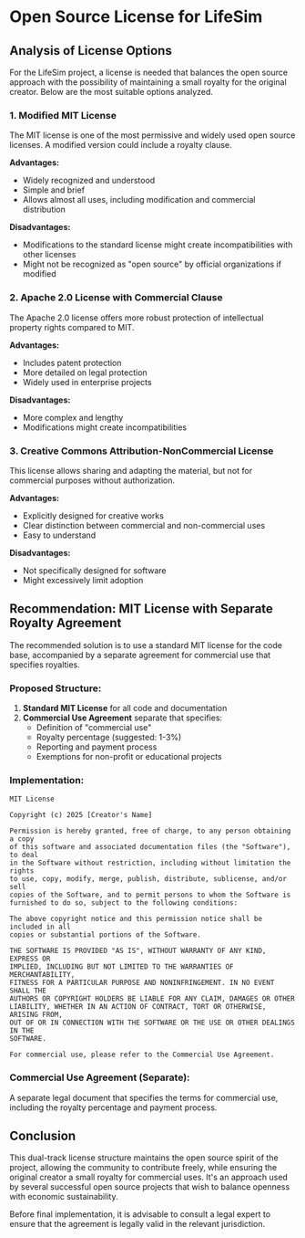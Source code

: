# Open Source License for LifeSim

## Analysis of License Options

For the LifeSim project, a license is needed that balances the open source approach with the possibility of maintaining a small royalty for the original creator. Below are the most suitable options analyzed.

### 1. Modified MIT License

The MIT license is one of the most permissive and widely used open source licenses. A modified version could include a royalty clause.

**Advantages:**
- Widely recognized and understood
- Simple and brief
- Allows almost all uses, including modification and commercial distribution

**Disadvantages:**
- Modifications to the standard license might create incompatibilities with other licenses
- Might not be recognized as "open source" by official organizations if modified

### 2. Apache 2.0 License with Commercial Clause

The Apache 2.0 license offers more robust protection of intellectual property rights compared to MIT.

**Advantages:**
- Includes patent protection
- More detailed on legal protection
- Widely used in enterprise projects

**Disadvantages:**
- More complex and lengthy
- Modifications might create incompatibilities

### 3. Creative Commons Attribution-NonCommercial License

This license allows sharing and adapting the material, but not for commercial purposes without authorization.

**Advantages:**
- Explicitly designed for creative works
- Clear distinction between commercial and non-commercial uses
- Easy to understand

**Disadvantages:**
- Not specifically designed for software
- Might excessively limit adoption

## Recommendation: MIT License with Separate Royalty Agreement

The recommended solution is to use a standard MIT license for the code base, accompanied by a separate agreement for commercial use that specifies royalties.

### Proposed Structure:

1. **Standard MIT License** for all code and documentation
2. **Commercial Use Agreement** separate that specifies:
   - Definition of "commercial use"
   - Royalty percentage (suggested: 1-3%)
   - Reporting and payment process
   - Exemptions for non-profit or educational projects

### Implementation:

```
MIT License

Copyright (c) 2025 [Creator's Name]

Permission is hereby granted, free of charge, to any person obtaining a copy
of this software and associated documentation files (the "Software"), to deal
in the Software without restriction, including without limitation the rights
to use, copy, modify, merge, publish, distribute, sublicense, and/or sell
copies of the Software, and to permit persons to whom the Software is
furnished to do so, subject to the following conditions:

The above copyright notice and this permission notice shall be included in all
copies or substantial portions of the Software.

THE SOFTWARE IS PROVIDED "AS IS", WITHOUT WARRANTY OF ANY KIND, EXPRESS OR
IMPLIED, INCLUDING BUT NOT LIMITED TO THE WARRANTIES OF MERCHANTABILITY,
FITNESS FOR A PARTICULAR PURPOSE AND NONINFRINGEMENT. IN NO EVENT SHALL THE
AUTHORS OR COPYRIGHT HOLDERS BE LIABLE FOR ANY CLAIM, DAMAGES OR OTHER
LIABILITY, WHETHER IN AN ACTION OF CONTRACT, TORT OR OTHERWISE, ARISING FROM,
OUT OF OR IN CONNECTION WITH THE SOFTWARE OR THE USE OR OTHER DEALINGS IN THE
SOFTWARE.

For commercial use, please refer to the Commercial Use Agreement.
```

### Commercial Use Agreement (Separate):

A separate legal document that specifies the terms for commercial use, including the royalty percentage and payment process.

## Conclusion

This dual-track license structure maintains the open source spirit of the project, allowing the community to contribute freely, while ensuring the original creator a small royalty for commercial uses. It's an approach used by several successful open source projects that wish to balance openness with economic sustainability.

Before final implementation, it is advisable to consult a legal expert to ensure that the agreement is legally valid in the relevant jurisdiction.
